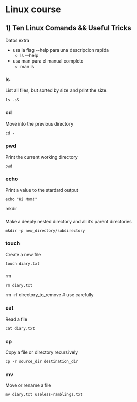 # Linux course

## 1) Ten Linux Comands && Useful Tricks

Datos extra
 * usa la flag --help para una descripcion rapida
   * ls --help
 * usa man para el manual completo
   * man ls

### ls

List all files, but sorted by size and print the size.

```
ls -sS
```
### cd

Move into the previous directory

```
cd -
```

### pwd

Print the current working directory

```
pwd
```



### echo

Print a value to the stardard output

```
echo "Hi Mom!"
```



mkdir
### 
Make a deeply nested directory and all it’s parent directories

```
mkdir -p new_directory/subdirectory
```

### touch

Create a new file

```
touch diary.txt
```

### 

rm

```
rm diary.txt
```


rm -rf directory_to_remove # use carefully

### cat

Read a file

```
cat diary.txt
```

### cp

Copy a file or directory recursively

```
cp -r source_dir destination_dir
```

### mv

Move or rename a file

```
mv diary.txt useless-ramblings.txt
```


